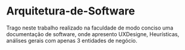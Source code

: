 # Arquitetura-de-Software
Trago neste trabalho realizado na faculdade de modo conciso uma documentação de software, onde apresento UXDesigne, Heurísticas, análises gerais com apenas 3 entidades de negócio.
